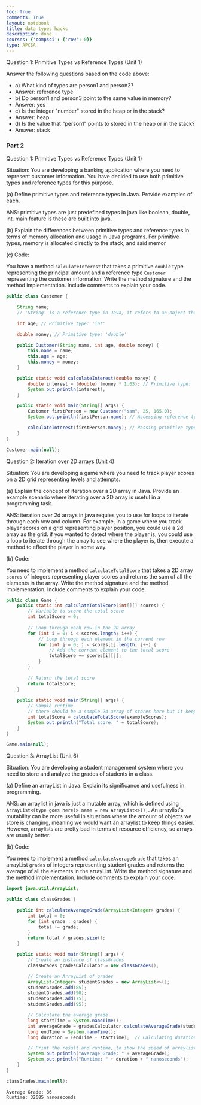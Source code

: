 ```yaml
---
toc: True
comments: True
layout: notebook
title: data types hacks
description: done
courses: {'compsci': {'row': 0}}
type: APCSA
---
```


Question 1: Primitive Types vs Reference Types (Unit 1)

Answer the following questions based on the code above:
* a) What kind of types are person1 and person2? 
* Answer: reference type
* b) Do person1 and person3 point to the same value in memory?
* Answer: yes
* c) Is the integer "number" stored in the heap or in the stack?
* Answer: heap
* d) Is the value that "person1" points to stored in the heap or in the stack?
* Answer: stack

### Part 2
Question 1: Primitive Types vs Reference Types (Unit 1)

Situation: You are developing a banking application where you need to represent customer information. You have decided to use both primitive types and reference types for this purpose.

(a) Define primitive types and reference types in Java. Provide examples of each.

ANS: 
primitive types are just predefined types in java like boolean, double, int. main feature is these are built into java.

(b) Explain the differences between primitive types and reference types in terms of memory allocation and usage in Java programs.
For primitive types, memory is allocated directly to the stack, and said memor

(c) Code:

You have a method `calculateInterest` that takes a primitive `double` type representing the principal amount and a reference type `Customer` representing the customer information. Write the method signature and the method implementation. Include comments to explain your code.


```Java
public class Customer {

    String name; 
    // 'String' is a reference type in Java, it refers to an object that holds a sequence of characters.

    int age; // Primitive type: 'int'

    double money; // Primitive type: 'double'

    public Customer(String name, int age, double money) {
        this.name = name;
        this.age = age;
        this.money = money;
    }

    public static void calculateInterest(double money) {
        double interest = (double) (money * 1.03); // Primitive type: 'double'
        System.out.println(interest);
    }

    public static void main(String[] args) {
        Customer firstPerson = new Customer("sam", 25, 165.0);
        System.out.println(firstPerson.name); // Accessing reference type 'String'

        calculateInterest(firstPerson.money); // Passing primitive type 'double' as argument
    }
}

Customer.main(null);
```

Question 2: Iteration over 2D arrays (Unit 4)

Situation: You are developing a game where you need to track player scores on a 2D grid representing levels and attempts.

(a) Explain the concept of iteration over a 2D array in Java. Provide an example scenario where iterating over a 2D array is useful in a programming task.

ANS: iteration over 2d arrays in java requies you to use for loops to iterate through each row and column. For example, in a game where you track player scores on a grid representing player position, you could use a 2d array as the grid. if you wanted to detect where the player is, you could use a loop to iterate through the array to see where the player is, then execute a method to effect the player in some way.

(b) Code:

You need to implement a method `calculateTotalScore` that takes a 2D array `scores` of integers representing player scores and returns the sum of all the elements in the array. Write the method signature and the method implementation. Include comments to explain your code.


```Java
public class Game {
    public static int calculateTotalScore(int[][] scores) {
        // Variable to store the total score
        int totalScore = 0;
        
        // Loop through each row in the 2D array
        for (int i = 0; i < scores.length; i++) {
            // Loop through each element in the current row
            for (int j = 0; j < scores[i].length; j++) {
                // Add the current element to the total score
                totalScore += scores[i][j];
            }
        }
        
        // Return the total score
        return totalScore;
    }
    
    public static void main(String[] args) {
        // Sample runtime
        // there should be a sample 2d array of scores here but it keeps breaking so i removed it. imagine one 
        int totalScore = calculateTotalScore(exampleScores);
        System.out.println("Total score: " + totalScore);
    }
}

Game.main(null);

```


Question 3: ArrayList (Unit 6)

Situation: You are developing a student management system where you need to store and analyze the grades of students in a class.

(a) Define an arrayList in Java. Explain its significance and usefulness in programming.

ANS: an arraylist in java is just a mutable array, which is defined using `ArrayList<(type goes here)> name = new ArrayList<>();`. An arraylist's mutability can be more useful in situations where the amount of objects we store is changing, meaning we would want an arraylist to keep things easier. However, arraylists are pretty bad in terms of resource efficiency, so arrays are usually better.

(b) Code:

You need to implement a method `calculateAverageGrade` that takes an arrayList `grades` of integers representing student grades and returns the average of all the elements in the arrayList. Write the method signature and the method implementation. Include comments to explain your code.


```Java
import java.util.ArrayList;

public class classGrades {

    public int calculateAverageGrade(ArrayList<Integer> grades) {
        int total = 0;
        for (int grade : grades) {
            total += grade;
        }
        return total / grades.size();
    }

    public static void main(String[] args) {
        // Create an instance of classGrades
        classGrades gradesCalculator = new classGrades();

        // Create an ArrayList of grades
        ArrayList<Integer> studentGrades = new ArrayList<>();
        studentGrades.add(85);
        studentGrades.add(90);
        studentGrades.add(75);
        studentGrades.add(95);

        // Calculate the average grade
        long startTime = System.nanoTime();
        int averageGrade = gradesCalculator.calculateAverageGrade(studentGrades);
        long endTime = System.nanoTime();
        long duration = (endTime - startTime);  // Calculating duration in nanoseconds

        // Print the result and runtime, to show the speed of arraylists. (its not that good i think)
        System.out.println("Average Grade: " + averageGrade);
        System.out.println("Runtime: " + duration + " nanoseconds");
    }
}

classGrades.main(null);
```

    Average Grade: 86
    Runtime: 32685 nanoseconds

